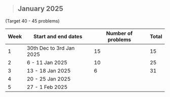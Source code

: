 
> ## January 2025 
(Target 40 - 45 problems)

|Week | Start and end dates | Number of problems | Total |
|-----|---------------------|--------------------|-|
|1  |30th Dec to 3rd Jan 2025 | 15      | 15 |
|2  |6 - 11 Jan 2025 | 10 | 25|
|3  |13 - 18 Jan 2025 | 6 | 31 |
|4  |20 - 25 Jan 2025 | | |
|5  |27 - 1 Feb 2025 | | | |
